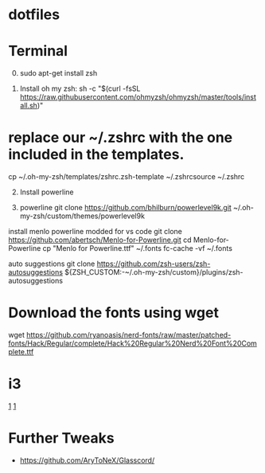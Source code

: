 # dotfiles


# Terminal
0. sudo apt-get install zsh

1. Install oh my zsh:
sh -c "$(curl -fsSL https://raw.githubusercontent.com/ohmyzsh/ohmyzsh/master/tools/install.sh)"

# replace our ~/.zshrc with the one included in the templates.
cp ~/.oh-my-zsh/templates/zshrc.zsh-template 
~/.zshrcsource ~/.zshrc

2. Install powerline

3. powerline
git clone https://github.com/bhilburn/powerlevel9k.git ~/.oh-my-zsh/custom/themes/powerlevel9k

install menlo powerline modded for vs code
git clone https://github.com/abertsch/Menlo-for-Powerline.git
cd Menlo-for-Powerline
cp "Menlo for Powerline.ttf" ~/.fonts
fc-cache -vf ~/.fonts

auto suggestions
git clone https://github.com/zsh-users/zsh-autosuggestions ${ZSH_CUSTOM:-~/.oh-my-zsh/custom}/plugins/zsh-autosuggestions



# Download the fonts using wget
wget https://github.com/ryanoasis/nerd-fonts/raw/master/patched-fonts/Hack/Regular/complete/Hack%20Regular%20Nerd%20Font%20Complete.ttf


# i3
[1](screenshots/i3status.png)
[1](screenshots/polybar.png)


# Further Tweaks
- https://github.com/AryToNeX/Glasscord/
